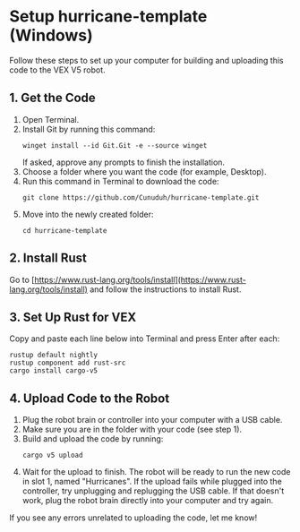 # Setup hurricane-template (Windows)

Follow these steps to set up your computer for building and uploading this code to the VEX V5 robot.

## 1. Get the Code

1. Open Terminal.
2. Install Git by running this command:
   ```
   winget install --id Git.Git -e --source winget
   ```
   If asked, approve any prompts to finish the installation.
3. Choose a folder where you want the code (for example, Desktop).
4. Run this command in Terminal to download the code:
   ```
   git clone https://github.com/Cunuduh/hurricane-template.git
   ```
5. Move into the newly created folder:
   ```
   cd hurricane-template
   ```

## 2. Install Rust

Go to [https://www.rust-lang.org/tools/install](https://www.rust-lang.org/tools/install) and follow the instructions to install Rust.

## 3. Set Up Rust for VEX

Copy and paste each line below into Terminal and press Enter after each:

```
rustup default nightly
rustup component add rust-src
cargo install cargo-v5
```

## 4. Upload Code to the Robot

1. Plug the robot brain or controller into your computer with a USB cable.
2. Make sure you are in the folder with your code (see step 1).
3. Build and upload the code by running:
   ```
   cargo v5 upload
   ```
4. Wait for the upload to finish. The robot will be ready to run the new code in slot 1, named "Hurricanes". If the upload fails while plugged into the controller, try unplugging and replugging the USB cable. If that doesn't work, plug the robot brain directly into your computer and try again.

If you see any errors unrelated to uploading the code, let me know!
